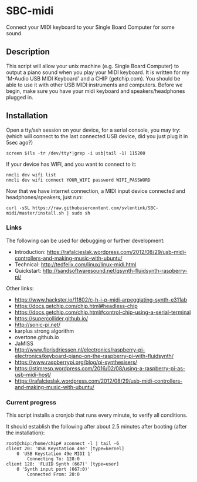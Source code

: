 # SBC-midi
Connect your MIDI keyboard to your Single Board Computer for some sound.

## Description

This script will allow your unix machine (e.g. Single Board Computer)
to output a piano sound when you play your MIDI keyboard.
It is written for my 'M-Audio USB MIDI Keyboard' and a CHIP (getchip.com).
You should be able to use it with other USB MIDI instruments and computers.
Before we begin, make sure you have your midi keyboard and speakers/headphones plugged in.

## Installation

Open a tty/ssh session on your device,
for a serial console, you may try:
(which will connect to the last connected USB device, did you just plug it in 5sec ago?)
```shell
screen $(ls -tr /dev/tty*|grep -i usb|tail -1) 115200
```

If your device has WIFI, and you want to connect to it:
```shell
nmcli dev wifi list
nmcli dev wifi connect YOUR_WIFI password WIFI_PASSWORD
```

Now that we have internet connection,
a MIDI input device connected and headphones/speakers,
just run:
```shell
curl -sSL https://raw.githubusercontent.com/svlentink/SBC-midi/master/install.sh | sudo sh
```

### Links

The following can be used for debugging or further development:
+ Introduction: https://rafalcieslak.wordpress.com/2012/08/29/usb-midi-controllers-and-making-music-with-ubuntu/
+ Technical: http://tedfelix.com/linux/linux-midi.html
+ Quickstart: http://sandsoftwaresound.net/qsynth-fluidsynth-raspberry-pi/

Other links:
+ https://www.hackster.io/11802/c-h-i-p-midi-arpeggiating-synth-e311ab
+ https://docs.getchip.com/chip.html#headless-chip
+ https://docs.getchip.com/chip.html#control-chip-using-a-serial-terminal
+ https://supercollider.github.io/
+ http://sonic-pi.net/
+ karplus strong algorithm
+ overtone.github.io
+ JaMISS
+ http://www.florisdriessen.nl/electronics/raspberry-pi-electronics/keyboard-piano-on-the-raspberry-pi-with-fluidsynth/
+ https://www.raspberrypi.org/blog/pi-synthesisers/
+ https://stimresp.wordpress.com/2016/02/08/using-a-raspberry-pi-as-usb-midi-host/
+ https://rafalcieslak.wordpress.com/2012/08/29/usb-midi-controllers-and-making-music-with-ubuntu/

### Current progress

This script installs a cronjob that runs every minute,
to verify all conditions.

It should establish the following after about 2.5 minutes after booting
(after the installation):

```shell
root@chip:/home/chip# aconnect -l | tail -6
client 20: 'USB Keystation 49e' [type=kernel]
    0 'USB Keystation 49e MIDI 1'
        Connecting To: 128:0
client 128: 'FLUID Synth (667)' [type=user]
    0 'Synth input port (667:0)'
        Connected From: 20:0
```
